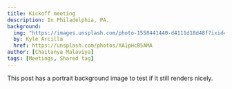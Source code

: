 ```yaml
---
title: Kickoff meeting
description: In Philadelphia, PA.
background:
  img: "https://images.unsplash.com/photo-1558441440-d4111d18d48f?ixid=eyJhcHBfaWQiOjEyMDd9&auto=format&fit=crop&w=1000&q=80"
  by: Kyle Arcilla
  href: https://unsplash.com/photos/XA1pHcB5AMA
author: [Chaitanya Malaviya]
tags: [Meetings, Shared tag]
---
```


This post has a portrait background image to test if it still renders nicely.
